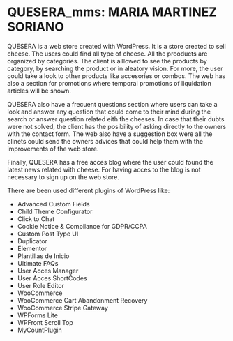 # QUESERA_mms: MARIA MARTINEZ SORIANO
QUESERA is a web store created with WordPress. 
It is a store created to sell cheese. 
The users could find all type of cheese. 
All the prooducts are organized by categories. 
The client is alllowed to see the products by category, by searching the product or in aleatory vision. 
For more, the user could take a look to other products like accesories or combos. 
The web has also a section for promotions where temporal promotions of liquidation articles will be shown.


QUESERA also have a frecuent questions section where users can take a look and answer any question that 
could come to their mind during the search or answer question related eith the cheeses. 
In case that their dubts were not solved, the client has the posibility of asking directly to the owners 
with the contact form. The web also have a suggestion box were all the clinets could send the owners 
advices that could help them with the improvements of the web store.

Finally,  QUESERA has a free acces blog where the user could found the latest news related with cheese. 
For having acces to the blog is not necessary to sign up on the web store.
 
 
There are been used different plugins of WordPress like:
- Advanced Custom Fields
- Child Theme Configurator 
- Click to Chat
- Cookie Notice & Compilance for GDPR/CCPA
- Custom Post Type UI 
- Duplicator 
- Elementor 
- Plantillas de Inicio 
- Ultimate FAQs 
- User Acces Manager
- User Acces ShortCodes 
- User Role Editor 
- WooCommerce 
- WooCommerce Cart Abandonment Recovery 
- WooCommerce Stripe Gateway 
- WPForms Lite 
- WPFront Scroll Top 
- MyCountPlugin 